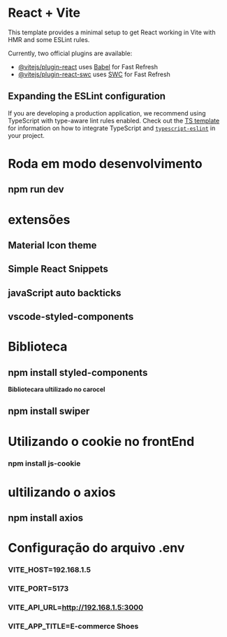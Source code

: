 # React + Vite

This template provides a minimal setup to get React working in Vite with HMR and some ESLint rules.

Currently, two official plugins are available:

- [@vitejs/plugin-react](https://github.com/vitejs/vite-plugin-react/blob/main/packages/plugin-react) uses [Babel](https://babeljs.io/) for Fast Refresh
- [@vitejs/plugin-react-swc](https://github.com/vitejs/vite-plugin-react/blob/main/packages/plugin-react-swc) uses [SWC](https://swc.rs/) for Fast Refresh

## Expanding the ESLint configuration

If you are developing a production application, we recommend using TypeScript with type-aware lint rules enabled. Check out the [TS template](https://github.com/vitejs/vite/tree/main/packages/create-vite/template-react-ts) for information on how to integrate TypeScript and [`typescript-eslint`](https://typescript-eslint.io) in your project.

# Roda em modo desenvolvimento
## npm run dev 

# extensões 
## Material Icon theme
## Simple React Snippets
## javaScript auto backticks
## vscode-styled-components

# Biblioteca
## npm install styled-components

**Bibliotecara ultilizado no carocel**
## npm install swiper

# Utilizando o cookie no frontEnd 
### npm install js-cookie

# ultilizando o axios 
## npm install axios

# Configuração do arquivo .env

### VITE_HOST=192.168.1.5
### VITE_PORT=5173

### VITE_API_URL=http://192.168.1.5:3000
### VITE_APP_TITLE=E-commerce Shoes


